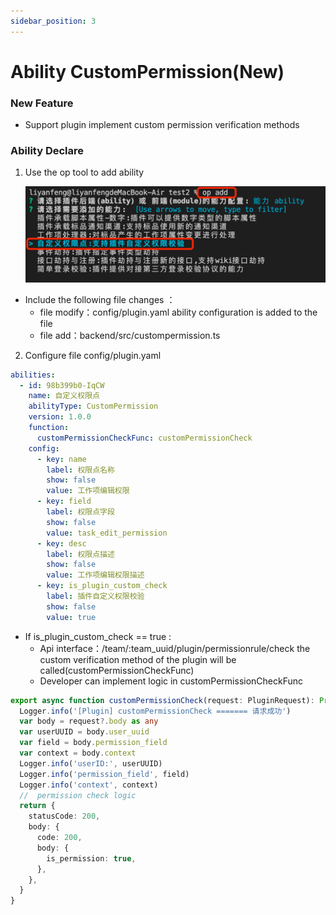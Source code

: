 ```yaml
---
sidebar_position: 3
---
```


# Ability CustomPermission(New)

### New Feature

- Support plugin implement custom permission verification methods

### Ability Declare

1. Use the op tool to add ability

   ![image](new.jpg)

- Include the following file changes ：
  - file modify：config/plugin.yaml ability configuration is added to the file
  - file add：backend/src/custompermission.ts

2. Configure file config/plugin.yaml

```yaml
abilities:
  - id: 98b399b0-IqCW
    name: 自定义权限点
    abilityType: CustomPermission
    version: 1.0.0
    function:
      customPermissionCheckFunc: customPermissionCheck
    config:
      - key: name
        label: 权限点名称
        show: false
        value: 工作项编辑权限
      - key: field
        label: 权限点字段
        show: false
        value: task_edit_permission
      - key: desc
        label: 权限点描述
        show: false
        value: 工作项编辑权限描述
      - key: is_plugin_custom_check
        label: 插件自定义权限校验
        show: false
        value: true
```

- If is_plugin_custom_check == true :
  - Api interface：/team/:team_uuid/plugin/permissionrule/check the custom verification method of the plugin will be called(customPermissionCheckFunc)
  - Developer can implement logic in customPermissionCheckFunc

```ts
export async function customPermissionCheck(request: PluginRequest): Promise<PluginResponse> {
  Logger.info('[Plugin] customPermissionCheck ======= 请求成功')
  var body = request?.body as any
  var userUUID = body.user_uuid
  var field = body.permission_field
  var context = body.context
  Logger.info('userID:', userUUID)
  Logger.info('permission_field', field)
  Logger.info('context', context)
  //  permission check logic
  return {
    statusCode: 200,
    body: {
      code: 200,
      body: {
        is_permission: true,
      },
    },
  }
}
```
